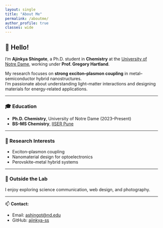 ```yaml
---
layout: single
title: "About Me"
permalink: /aboutme/
author_profile: true
classes: wide
---
```

<style>
/* make sure parent wrappers can expand */
.page, .page__inner-wrap, .layout--single .page__inner-wrap {
  max-width: 100% !important;
  width: 100% !important;
}

/* initial safe defaults to avoid overlap while JS runs */
.page__content {
  margin-left: 120px !important;
  margin-right: 0 !important;
  width: calc(100% - 340px) !important;
  max-width: 100% !important;
  padding-right: 24px !important;
  box-sizing: border-box !important;
}

/* mobile behaviour */
@media (max-width: 768px) {
  .page__content {
    margin-left: auto !important;
    width: 95% !important;
    padding-right: 0 !important;
  }
}
</style>

<script>
document.addEventListener('DOMContentLoaded', function () {
  // find the author/profile sidebar element (common possible selectors)
  const sidebarSelectors = [
    '.author-profile',      // some themes
    '.page__sidebar',
    '.sidebar',
    '.site-sidebar',
    '.author'
  ];
  let sidebar = null;
  for (const sel of sidebarSelectors) {
    const el = document.querySelector(sel);
    if (el) { sidebar = el; break; }
  }

  // if no sidebar found, nothing to do
  if (!sidebar) return;

  // compute effective width including margins
  const rect = sidebar.getBoundingClientRect();
  const style = window.getComputedStyle(sidebar);
  const marginLeft = parseFloat(style.marginLeft) || 0;
  const marginRight = parseFloat(style.marginRight) || 0;
  const effectiveWidth = Math.ceil(rect.width + marginLeft + marginRight);

  // apply to main content and parent wrappers
  const content = document.querySelector('.page__content') || document.querySelector('.content') || document.querySelector('main');
  const parentWraps = [
    document.querySelector('.page'),
    document.querySelector('.page__inner-wrap'),
    document.querySelector('.layout--single .page__inner-wrap')
  ].filter(Boolean);

  if (content) {
    content.style.marginLeft = effectiveWidth + 'px';
    content.style.marginRight = '0';
    content.style.width = 'calc(100% - ' + (effectiveWidth + 20) + 'px)'; // leave small gap
    content.style.maxWidth = '100%';
    content.style.boxSizing = 'border-box';
  }

  parentWraps.forEach(p => {
    p.style.maxWidth = '100%';
    p.style.width = '100%';
  });

  // Re-run on resize (debounced)
  let t;
  window.addEventListener('resize', function() {
    clearTimeout(t);
    t = setTimeout(function(){
      const rect2 = sidebar.getBoundingClientRect();
      const style2 = window.getComputedStyle(sidebar);
      const eff = Math.ceil(rect2.width + (parseFloat(style2.marginLeft)||0) + (parseFloat(style2.marginRight)||0));
      if (content) {
        content.style.marginLeft = eff + 'px';
        content.style.width = 'calc(100% - ' + (eff + 20) + 'px)';
      }
    }, 120);
  });
});
</script>



## 👋 Hello!

I’m **Ajinkya Shingote**, a Ph.D. student in **Chemistry** at the [University of Notre Dame](https://chemistry.nd.edu/), working under **Prof. Gregory Hartland**.

My research focuses on **strong exciton–plasmon coupling** in metal–semiconductor hybrid nanostructures.  
I’m passionate about understanding light–matter interactions and designing materials for energy-related applications.

---

### 🎓 Education

- **Ph.D. Chemistry**, University of Notre Dame (2023–Present)  
- **BS–MS Chemistry**, [IISER Pune](https://www.iiserpune.ac.in/)

---

### 🔬 Research Interests

- Exciton–plasmon coupling  
- Nanomaterial design for optoelectronics  
- Perovskite–metal hybrid systems

---

### 🌱 Outside the Lab

I enjoy exploring science communication, web design, and photography.

---

📫 **Contact:**  
- Email: ashingot@nd.edu  
- GitHub: [ajinkya-ss](https://github.com/ajinkya-ss)
